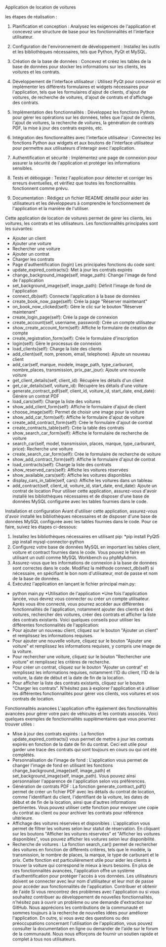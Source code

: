 Application de location de voitures

les étapes de réalisation :

1. Planification et conception : Analysez les exigences de l'application et concevez une structure de base pour les fonctionnalités et l'interface utilisateur.

2. Configuration de l'environnement de développement : Installez les outils et les bibliothèques nécessaires, tels que Python, PyQt et MySQL.

3. Création de la base de données : Concevez et créez les tables de la base de données pour stocker les informations sur les clients, les voitures et les contrats.

4. Développement de l'interface utilisateur : Utilisez PyQt pour concevoir et implémenter les différents formulaires et widgets nécessaires pour l'application, tels que les formulaires d'ajout de clients, d'ajout de voitures, de recherche de voitures, d'ajout de contrats et d'affichage des contrats.

5. Implémentation des fonctionnalités : Développez les fonctions Python pour gérer les opérations sur les données, telles que l'ajout de clients, l'ajout de voitures, la recherche de voitures, la génération de contrats PDF, la mise à jour des contrats expirés, etc.

6. Intégration des fonctionnalités avec l'interface utilisateur : Connectez les fonctions Python aux widgets et aux boutons de l'interface utilisateur pour permettre aux utilisateurs d'interagir avec l'application.

7. Authentification et sécurité : Implémentez une page de connexion pour assurer la sécurité de l'application et protéger les informations sensibles.

8. Tests et débogage : Testez l'application pour détecter et corriger les erreurs éventuelles, et vérifiez que toutes les fonctionnalités fonctionnent comme prévu.

9. Documentation : Rédigez un fichier README détaillé pour aider les utilisateurs et les développeurs à comprendre le fonctionnement de l'application et la manière de l'utiliser.

Cette application de location de voitures permet de gérer les clients, les voitures, les contrats et les utilisateurs. Les fonctionnalités principales sont les suivantes:
*	Ajouter un client
*	Ajouter une voiture
*	Rechercher une voiture
*	Ajouter un contrat
*	Charger les contrats
*	Page d'authentification (login)
Les principales fonctions du code sont:
*	update_expired_contracts(): Met à jour les contrats expirés
*	change_background_image(self, image_path): Change l'image de fond de l'application
*	set_background_image(self, image_path): Définit l'image de fond de l'application
*	connect_db(self): Connecte l'application à la base de données
*	create_book_now_page(self): Crée la page "Réserver maintenant"
*	on_book_now_clicked(self): Gère le clic sur le bouton "Réserver maintenant"
*	create_login_page(self): Crée la page de connexion
*	create_account(self, username, password): Crée un compte utilisateur
*	show_create_account_form(self): Affiche le formulaire de création de compte
*	create_registration_form(self): Crée le formulaire d'inscription
*	login(self): Gère le processus de connexion
*	load_clients(self): Charge la liste des clients
*	add_client(self, nom, prenom, email, telephone): Ajoute un nouveau client
*	add_car(self, marque, modele, image_path, type_carburant, nombre_places, transmission, prix_par_jour): Ajoute une nouvelle voiture
*	get_client_details(self, client_id): Récupère les détails d'un client
*	get_car_details(self, voiture_id): Récupère les détails d'une voiture
*	generate_contract_pdf(self, client_id, voiture_id, start_date, end_date): Génère un contrat PDF
*	load_cars(self): Charge la liste des voitures
*	show_add_client_form(self): Affiche le formulaire d'ajout de client
*	choose_image(self): Permet de choisir une image pour la voiture
*	show_add_car_form(self): Affiche le formulaire d'ajout de voiture
*	create_add_contract_form(self): Crée le formulaire d'ajout de contrat
*	create_contracts_table(self): Crée la table des contrats
*	show_search_car_form(self): Affiche le formulaire de recherche de voiture
*	search_car(self, model, transmission, places, marque, type_carburant, price): Recherche une voiture
*	create_search_car_form(self): Crée le formulaire de recherche de voiture
*	show_add_contract_form(self): Affiche le formulaire d'ajout de contrat
*	load_contracts(self): Charge la liste des contrats
*	show_reserved_cars(self): Affiche les voitures réservées
*	show_available_cars(self): Affiche les voitures disponibles
*	display_cars_in_table(self, cars): Affiche les voitures dans un tableau
*	add_contract(self, client_id, voiture_id, start_date, end_date): Ajoute un contrat de location
Pour utiliser cette application, assurez-vous d'avoir installé les bibliothèques nécessaires et de disposer d'une base de données MySQL configurée avec les tables fournies dans le code.

Installation et configuration
Avant d'utiliser cette application, assurez-vous d'avoir installé les bibliothèques nécessaires et de disposer d'une base de données MySQL configurée avec les tables fournies dans le code. Pour ce faire, suivez les étapes ci-dessous:
1.	Installez les bibliothèques nécessaires en utilisant pip:
*pip install PyQt5 pip install mysql-connector-python 
2.	Configurez votre base de données MySQL en important les tables client, voiture et contract fournies dans le code. Vous pouvez le faire en utilisant un outil comme MySQL Workbench ou phpMyAdmin.
3.	Assurez-vous que les informations de connexion à la base de données sont correctes dans le code. Modifiez la méthode connect_db(self) si nécessaire, en spécifiant le bon nom d'utilisateur, mot de passe et nom de la base de données.
4.	Exécutez l'application en lançant le fichier principal main.py:
* python main.py 
*Utilisation de l'application
*Une fois l'application lancée, vous devrez vous connecter ou créer un compte utilisateur. Après vous être connecté, vous pourrez accéder aux différentes fonctionnalités de l'application, notamment ajouter des clients et des voitures, rechercher des voitures, créer des contrats et afficher la liste des contrats existants.
Voici quelques conseils pour utiliser les différentes fonctionnalités de l'application:
*	Pour ajouter un nouveau client, cliquez sur le bouton "Ajouter un client" et remplissez les informations requises.
*	Pour ajouter une nouvelle voiture, cliquez sur le bouton "Ajouter une voiture" et remplissez les informations requises, y compris une image de la voiture.
*	Pour rechercher une voiture, cliquez sur le bouton "Rechercher une voiture" et remplissez les critères de recherche.
*	Pour créer un contrat, cliquez sur le bouton "Ajouter un contrat" et remplissez les informations requises, notamment l'ID du client, l'ID de la voiture, la date de début et la date de fin de la location.
*	Pour afficher la liste des contrats existants, cliquez sur le bouton "Charger les contrats".
N'hésitez pas à explorer l'application et à utiliser les différentes fonctionnalités pour gérer vos clients, vos voitures et vos contrats de location.


Fonctionnalités avancées
L'application offre également des fonctionnalités avancées pour gérer votre parc de véhicules et les contrats associés. Voici quelques exemples de fonctionnalités supplémentaires que vous pourriez trouver utiles :
*	Mise à jour des contrats expirés : La fonction update_expired_contracts() vous permet de mettre à jour les contrats expirés en fonction de la date de fin du contrat. Ceci est utile pour garder une trace des contrats qui sont toujours en cours ou qui ont été complétés.
*	Personnalisation de l'image de fond : L'application vous permet de changer l'image de fond en utilisant les fonctions change_background_image(self, image_path) et set_background_image(self, image_path). Vous pouvez ainsi personnaliser l'apparence de l'application selon vos préférences.
*	Génération de contrats PDF : La fonction generate_contract_pdf() permet de créer un fichier PDF avec les détails du contrat de location, comme l'identifiant du client, l'identifiant de la voiture, les dates de début et de fin de la location, ainsi que d'autres informations pertinentes. Vous pouvez utiliser cette fonction pour envoyer une copie du contrat au client ou pour archiver les contrats pour référence ultérieure.
*	Affichage des voitures réservées et disponibles : L'application vous permet de filtrer les voitures selon leur statut de réservation. En cliquant sur les boutons "Afficher les voitures réservées" et "Afficher les voitures disponibles", vous pouvez afficher les voitures selon leur disponibilité.
*	Recherche de voitures : La fonction search_car() permet de rechercher des voitures en fonction de différents critères, tels que le modèle, la transmission, le nombre de places, la marque, le type de carburant et le prix. Cette fonction est particulièrement utile pour aider les clients à trouver la voiture qui correspond le mieux à leurs besoins.
En plus de ces fonctionnalités avancées, l'application offre un système d'authentification pour protéger l'accès à vos données. Les utilisateurs doivent se connecter avec leur nom d'utilisateur et leur mot de passe pour accéder aux fonctionnalités de l'application.
Contribuer et obtenir de l'aide
Si vous rencontrez des problèmes avec l'application ou si vous souhaitez contribuer au développement de nouvelles fonctionnalités, n'hésitez pas à ouvrir un problème ou une demande d'extraction sur GitHub. Nous apprécions les contributions de la communauté et sommes toujours à la recherche de nouvelles idées pour améliorer l'application.
En outre, si vous avez des questions ou des préoccupations concernant l'utilisation de l'application, vous pouvez consulter la documentation en ligne ou demander de l'aide sur le forum de la communauté. Nous nous efforçons de fournir un soutien rapide et complet à tous nos utilisateurs.

